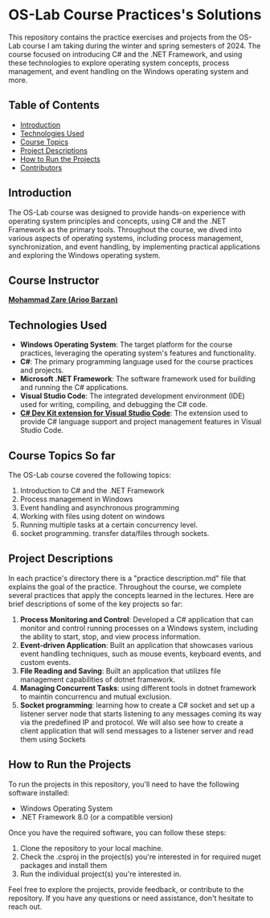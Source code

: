 # OS-Lab Course Practices's Solutions

This repository contains the practice exercises and projects from the OS-Lab course I am taking during the winter and spring semesters of 2024. The course focused on introducing C# and the .NET Framework, and using these technologies to explore operating system concepts, process management, and event handling on the Windows operating system and more.

## Table of Contents
- [Introduction](#introduction)
- [Technologies Used](#technologies-used)
- [Course Topics](#course-topics)
- [Project Descriptions](#project-descriptions)
- [How to Run the Projects](#how-to-run-the-projects)
- [Contributors](#contributors)

## Introduction
The OS-Lab course was designed to provide hands-on experience with operating system principles and concepts, using C# and the .NET Framework as the primary tools. Throughout the course, we dived into various aspects of operating systems, including process management, synchronization, and event handling, by implementing practical applications and exploring the Windows operating system.

## Course Instructor
[**Mohammad Zare (Arioo Barzan)**](https://www.linkedin.com/in/arioobarzan)

## Technologies Used
- **Windows Operating System**: The target platform for the course practices, leveraging the operating system's features and functionality.
- **C#**: The primary programming language used for the course practices and projects.
- **Microsoft .NET Framework**: The software framework used for building and running the C# applications.
- **Visual Studio Code**: The integrated development environment (IDE) used for writing, compiling, and debugging the C# code.
- [**C# Dev Kit extension for Visual Studio Code**](https://marketplace.visualstudio.com/items?itemName=ms-dotnettools.csdevkit): The extension used to provide C# language support and project management features in Visual Studio Code.


## Course Topics So far
The OS-Lab course covered the following topics:
1. Introduction to C# and the .NET Framework
2. Process management in Windows
3. Event handling and asynchronous programming
4. Working with files using dotent on windows
5. Running multiple tasks at a certain concurrency level.
6. socket programming. transfer data/files through sockets.

## Project Descriptions
In each practice's directory there is a "practice description.md" file that explains the goal of the practice.
Throughout the course, we complete several practices that apply the concepts learned in the lectures. Here are brief descriptions of some of the key projects so far:

1. **Process Monitoring and Control**: Developed a C# application that can monitor and control running processes on a Windows system, including the ability to start, stop, and view process information.
2. **Event-driven Application**: Built an application that showcases various event handling techniques, such as mouse events, keyboard events, and custom events.
3. **File Reading and Saving**: Built an application that utilizes file management capabilities of dotnet framework.
4. **Managing Concurrent Tasks**: using different tools in dotnet framework to maintin concurrencu and mutual exclusion.
5. **Socket programming**: learning how to create a C# socket and set up a listener server node that starts listening to any messages coming its way via the predefined IP and protocol. We will also see how to create a client application that will send messages to a listener server and read them using Sockets

## How to Run the Projects
To run the projects in this repository, you'll need to have the following software installed:
- Windows Operating System
- .NET Framework 8.0 (or a compatible version)

Once you have the required software, you can follow these steps:
1. Clone the repository to your local machine.
2. Check the .csproj in the project(s) you're interested in for required nuget packages and install them
3. Run the individual project(s) you're interested in.

Feel free to explore the projects, provide feedback, or contribute to the repository. If you have any questions or need assistance, don't hesitate to reach out.
